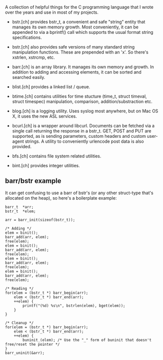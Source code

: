 A collection of helpful things for the C programming language that I wrote
over the years and use in most of my projects.

* bstr.\[ch\] provides bstr_t, a convenient and safe "string" entity that
manages its own memory growth. Most conveniently, it can be appended to via a
bprintf() call which supports the usual format string specifications.

* bstr.\[ch\] also provides safe versions of many standard string manipulation
  functions. These are prepended with an 'x'. So there's xstrlen, xstrcmp, etc.

* barr.\[ch\] is an array library. It manages its own memory and growth. In addition
  to adding and accessing elements, it can be sorted and searched easily.

* blist.\[ch\] provides a linked list / queue.

* btime.[ch] contains utilities for time stucture (time_t, struct timeval,
  struct timespec) manipulation, comparison, addition/substraction etc.

* blog.\[ch\] is a logging utility. Uses syslog most anywhere, but on Mac OS X, it
  uses the new ASL services.

* bcurl.\[ch\] is a wrapper around libcurl. Documents can be fetched via a single call returning the response in a bstr_t. GET, POST and PUT are supported, as
is sending parameters, custom headers and custom user-agent strings. A utility
to conveniently urlencode post data is also provided.
  
* bfs.\[ch\] contains file system related utilities.

* bint.\[ch\] provides integer utilities.



## barr/bstr example

It can get confusing to use a barr of bstr's (or any other struct-type that's allocated on the heap), so here's a boilerplate example:

```
barr_t  *arr;
bstr_t  *elem;

arr = barr_init(sizeof(bstr_t));

/* Adding */
elem = binit();
barr_add(arr, elem);
free(elem);
elem = binit();
barr_add(arr, elem);
free(elem);
elem = binit();
barr_add(arr, elem);
free(elem);
elem = binit();
barr_add(arr, elem);
free(elem);

/* Reading */
for(elem = (bstr_t *) barr_begin(arr);
    elem < (bstr_t *) barr_end(arr);
    ++elem) {
        printf("(%d) %s\n", bstrlen(elem), bget(elem));
    }
}

/* Cleanup */
for(elem = (bstr_t *) barr_begin(arr);
    elem < (bstr_t *) barr_end(arr);
    ++elem) {
        buninit_(elem); /* Use the "_" form of buninit that doesn't free/reset the pointer */
}
barr_uninit(&arr);
```
